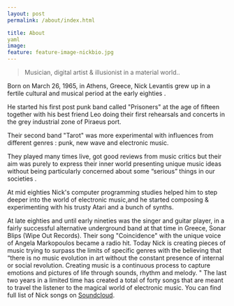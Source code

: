 ```yaml
---
layout: post
permalink: /about/index.html

title: About
yaml 
image:
feature: feature-image-nickbio.jpg
---
```





>Musician, digital artist & illusionist in a material world..

Born on March 26, 1965, in Athens, Greece, Nick Levantis grew up in a fertile cultural and musical period at the early eighties .

He started his first post punk band called "Prisoners" at the age of fifteen together with his best friend Leo doing their first rehearsals and concerts in the grey industrial zone of Piraeus port.

Their second band "Tarot" was more experimental with influences from different genres : punk, new wave and electronic music.

They played many times live, got good reviews from music critics but their aim was purely to express their inner world presenting unique music ideas without being particularly concerned about some “serious” things in our societies .

At mid eighties Nick's computer programming studies helped him to step deeper into the world of electronic music,and he started composing & experimenting with his trusty Atari and a bunch of synths.

At late eighties and until early nineties  was the singer and guitar player, in a fairly successful alternative underground band at that time in Greece, Sonar Blips (Wipe Out Records).
Their song "Coincidence" with the unique voice of Angela Markopoulos became a radio hit.
Today Nick is creating pieces of  music trying to surpass the limits of specific genres with the believing that “there is no music evolution in art without the constant presence of internal or social revolution.
Creating music is a continuous process to capture emotions and pictures of  life through sounds, rhythm and melody. "
The last two years in a limited time has created a total of forty songs that are meant to travel the listener to the magical world of electronic music. You can find full list of Nick songs on [Soundcloud](https://soundcloud.com/nikoslevantis).  


